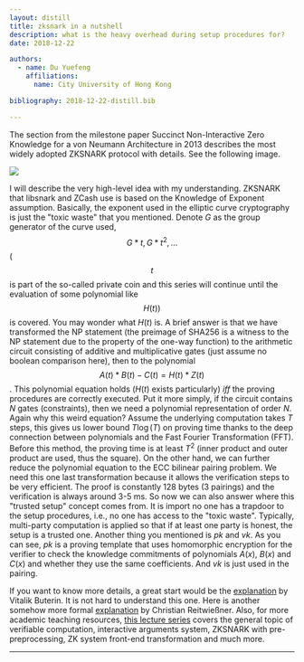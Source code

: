 ```yaml
---
layout: distill
title: zksnark in a nutshell 
description: what is the heavy overhead during setup procedures for?
date: 2018-12-22

authors:
  - name: Du Yuefeng
    affiliations:
      name: City University of Hong Kong

bibliography: 2018-12-22-distill.bib

---
```


The section from the milestone paper <d-cite key="cryptoeprint2013879">Succinct Non-Interactive Zero Knowledge for a von Neumann Architecture</d-cite> in 2013 describes the most widely adopted ZKSNARK protocol with details. See the following image.

<img src="{{ site.baseurl }}/assets/img/zksnark.png">

I will describe the very high-level idea with my understanding.
ZKSNARK that libsnark and ZCash use is based on the Knowledge of Exponent assumption. Basically, the exponent used in the elliptic curve cryptography is just the "toxic waste" that you mentioned. Denote $G$ as the group generator of the curve used, $$G*t, G*t^2, \ldots$$ ($$t$$ is part of the so-called private coin and this series will continue until the evaluation of some polynomial like $$H(t))$$ is covered. You may wonder what $H(t)$ is. A brief answer is that we have transformed the NP statement (the preimage of SHA256 is a witness to the NP statement due to the property of the one-way function) to the arithmetic circuit consisting of additive and multiplicative gates (just assume no boolean comparison here), then to the polynomial $$A(t)*B(t)-C(t)=H(t)*Z(t)$$. This polynomial equation holds ($H(t)$ exists particularly) $iff$ the proving procedures are correctly executed. Put it more simply, if the circuit contains $N$ gates (constraints), then we need a polynomial representation of order $N$. Again why this weird equation? Assume the underlying computation takes $T$ steps, this gives us lower bound $T\log(T)$ on proving time thanks to the deep connection between polynomials and the $\text{Fast Fourier Transformation (FFT)}$. Before this method, the proving time is at least $T^2$ (inner product and outer product are used, thus the square). On the other hand, we can further reduce the polynomial equation to the $\text{ECC}$ bilinear pairing problem. We need this one last transformation because it allows the verification steps to be very efficient. The proof is constantly 128 bytes (3 pairings) and the verification is always around 3-5 ms. So now we can also answer where this "trusted setup" concept comes from. It is import no one has a trapdoor to the setup procedures, i.e., no one has access to the "toxic waste". Typically, multi-party computation is applied so that if at least one party is honest, the setup is a trusted one. Another thing you mentioned is $pk$ and $vk$. As you can see, $pk$ is a proving template that uses homomorphic encryption for the verifier to check the knowledge commitments of polynomials $A(x)$, $B(x)$ and $C(x)$ and whether they use the same coefficients. And $vk$ is just used in the pairing.


If you want to know more details, a great start would be the [explanation][2] by Vitalik Buterin. It is not hard to understand this one. Here is another somehow more formal [explanation][3] by Christian Reitwießner. Also, for more academic teaching resources, [this lecture series][4] covers the general topic of verifiable computation, interactive arguments system, ZKSNARK with pre-preprocessing, ZK system front-end transformation and much more.


  [1]: https://i.stack.imgur.com/pNj2O.png
  [2]: https://medium.com/@VitalikButerin/zk-snarks-under-the-hood-b33151a013f6
  [3]: https://chriseth.github.io/notes/articles/zksnarks/zksnarks.pdf
  [4]: https://cyber.biu.ac.il/event/the-6th-biu-winter-school/

***



